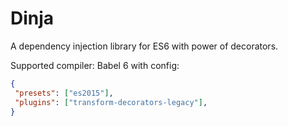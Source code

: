 Dinja
=====

A dependency injection library for ES6 with power of decorators.

Supported compiler: Babel 6 with config:

```json
{
 "presets": ["es2015"],
 "plugins": ["transform-decorators-legacy"],
}
```
